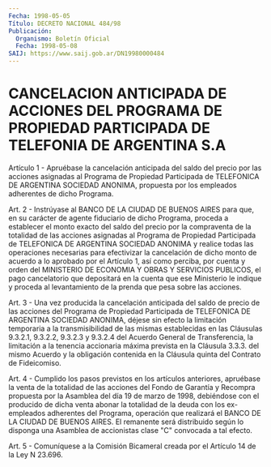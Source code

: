 ```yaml
---
Fecha: 1998-05-05
Título: DECRETO NACIONAL 484/98
Publicación:
  Organismo: Boletín Oficial
  Fecha: 1998-05-08
SAIJ: https://www.saij.gob.ar/DN19980000484
---
```

# CANCELACION ANTICIPADA DE ACCIONES DEL PROGRAMA DE PROPIEDAD PARTICIPADA DE TELEFONIA DE ARGENTINA S.A

<a id="1"></a>
Artículo 1 - Apruébase  la  cancelación  anticipada  del  saldo del precio   por  las  acciones  asignadas  al  Programa  de  Propiedad Participada  de TELEFONICA DE ARGENTINA SOCIEDAD ANONIMA, propuesta por los empleados adherentes de dicho Programa.

<a id="2"></a>
Art. 2 - Instrúyase al BANCO DE LA CIUDAD DE BUENOS AIRES para que, en su carácter  de  agente  fiduciario de dicho Programa, proceda a establecer el monto exacto del  saldo del precio por la compraventa de la totalidad de las acciones asignadas  al Programa de Propiedad Participada de TELEFONICA DE ARGENTINA SOCIEDAD  ANONIMA  y realice todas las operaciones necesarias para efectivizar la cancelación de dicho  monto  de acuerdo a lo aprobado por el Artículo 1, así  como perciba, por cuenta  y  orden  del MINISTERIO DE ECONOMIA Y OBRAS Y SERVICIOS  PUBLICOS,  el pago cancelatorio  que  depositará  en  la cuenta que ese Ministerio  le indique y proceda al levantamiento de la prenda que pesa sobre las acciones.

<a id="3"></a>
Art. 3 - Una vez producida la  cancelación  anticipada del saldo de precio  de  las acciones del Programa de Propiedad  Participada  de TELEFONICA DE  ARGENTINA  SOCIEDAD  ANONIMA,  déjese  sin efecto la limitación    temporaria   a  la  transmisibilidad  de  las  mismas establecidas en las Cláusulas  9.3.2.1,  9.3.2.2, 9.3.2.3 y 9.3.2.4 del Acuerdo General de Transferencia, la limitación  a  la tenencia accionaria máxima prevista en la Cláusula 3.3.3. del mismo  Acuerdo y  la  obligación  contenida en la Cláusula quinta del Contrato  de Fideicomiso.

<a id="4"></a>
Art. 4 - Cumplido los  pasos previstos en los artículos anteriores, apruébase la venta de la  totalidad  de  las  acciones del Fondo de Garantía y Recompra propuesta por la Asamblea del  día  19 de marzo de  1998,  debiéndose  con  el  producido de dicha venta abonar  la totalidad de la deuda con los ex-empleados adherentes del Programa, operación que realizará el BANCO  DE  LA CIUDAD DE BUENOS AIRES. El remanente  será  distribuido  según  lo disponga  una  Asamblea  de accionistas clase "C" convocada a tal efecto.

<a id="5"></a>
Art. 5 - Comuníquese a la Comisión Bicameral creada por el Artículo 14 de la Ley N 23.696.
